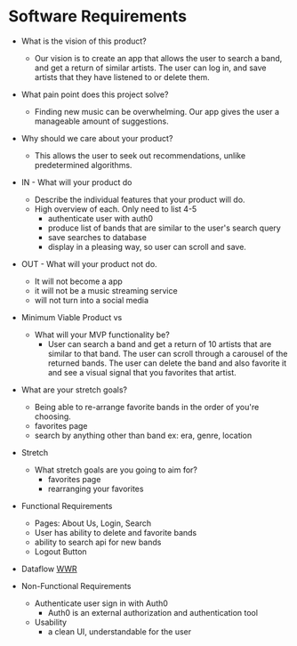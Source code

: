 # Software Requirements

- What is the vision of this product?
  - Our vision is to create an app that allows the user to search a band, and get a return of similar artists. The user can log in, and save artists that they have listened to or delete them.

- What pain point does this project solve?
  - Finding new music can be overwhelming. Our app gives the user a manageable amount of suggestions.

- Why should we care about your product?
  - This allows the user to seek out recommendations, unlike predetermined algorithms.

- IN - What will your product do
  - Describe the individual features that your product will do.
  - High overview of each. Only need to list 4-5
    - authenticate user with auth0
    - produce list of bands that are similar to the user's search query
    - save searches to database
    - display in a pleasing way, so user can scroll and save.

- OUT - What will your product not do.
  - It will not become a app
  - it will not be a music streaming service
  - will not turn into a social media

- Minimum Viable Product vs
  - What will your MVP functionality be?
    - User can search a band and get a return of 10 artists that are similar to that band. The user can scroll through a carousel of the returned bands. The user can delete the band and also favorite it and see a visual signal that you favorites that artist. 

- What are your stretch goals?
  - Being able to re-arrange favorite bands in the order of you're choosing.
  - favorites page
  - search by anything other than band ex: era, genre, location

- Stretch
  - What stretch goals are you going to aim for?
    - favorites page
    - rearranging your favorites

- Functional Requirements
  - Pages: About Us, Login, Search
  - User has ability to delete and favorite bands
  - ability to search api for new bands
  - Logout Button

- Dataflow
  [WWR](/301/WWR_project.jpg)

- Non-Functional Requirements
  - Authenticate user sign in with Auth0
    - Auth0 is an external authorization and authentication tool
  - Usability
    - a clean UI, understandable for the user
